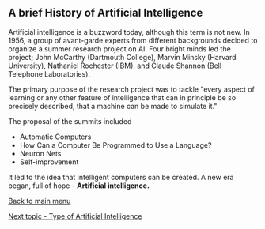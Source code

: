 ## A brief History of Artificial Intelligence

Artificial intelligence is a buzzword today, although this term is not new. In 1956, a group of avant-garde experts from different backgrounds decided to organize a summer research project on AI. Four bright minds led the project; John McCarthy (Dartmouth College), Marvin Minsky (Harvard University), Nathaniel Rochester (IBM), and Claude Shannon (Bell Telephone Laboratories).

The primary purpose of the research project was to tackle "every aspect of learning or any other feature of intelligence that can in principle be so precisely described, that a machine can be made to simulate it."

The proposal of the summits included

+ Automatic Computers
+ How Can a Computer Be Programmed to Use a Language?
+ Neuron Nets
+ Self-improvement

It led to the idea that intelligent computers can be created. A new era began, full of hope - **Artificial intelligence.**

[Back to main menu](README.md)

[Next topic - Type of Artificial Intelligence](topic3.md)
